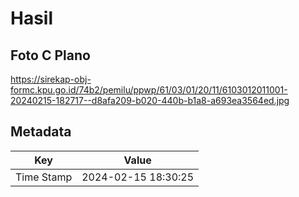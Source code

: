 # Hasil

## Foto C Plano

https://sirekap-obj-formc.kpu.go.id/74b2/pemilu/ppwp/61/03/01/20/11/6103012011001-20240215-182717--d8afa209-b020-440b-b1a8-a693ea3564ed.jpg


## Metadata

| Key        | Value               |
| ---------- | ------------------- |
| Time Stamp | 2024-02-15 18:30:25 |



